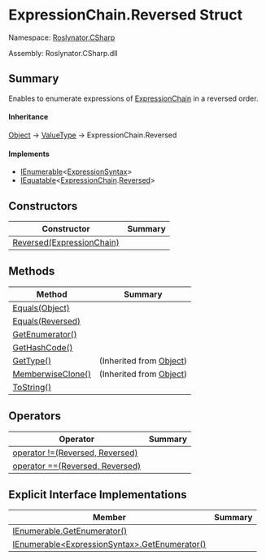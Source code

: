 # ExpressionChain\.Reversed Struct

Namespace: [Roslynator.CSharp](../../README.md)

Assembly: Roslynator\.CSharp\.dll

## Summary

Enables to enumerate expressions of [ExpressionChain](../README.md) in a reversed order\.

#### Inheritance

[Object](https://docs.microsoft.com/en-us/dotnet/api/system.object) &#x2192; [ValueType](https://docs.microsoft.com/en-us/dotnet/api/system.valuetype) &#x2192; ExpressionChain\.Reversed

#### Implements

* [IEnumerable](https://docs.microsoft.com/en-us/dotnet/api/system.collections.generic.ienumerable-1)\<[ExpressionSyntax](https://docs.microsoft.com/en-us/dotnet/api/microsoft.codeanalysis.csharp.syntax.expressionsyntax)>
* [IEquatable](https://docs.microsoft.com/en-us/dotnet/api/system.iequatable-1)\<[ExpressionChain](../README.md)\.[Reversed](./README.md)>

## Constructors

| Constructor | Summary |
| ----------- | ------- |
| [Reversed(ExpressionChain)](-ctor/README.md) | |

## Methods

| Method | Summary |
| ------ | ------- |
| [Equals(Object)](Equals/README.md) | |
| [Equals(Reversed)](Equals/README.md) | |
| [GetEnumerator()](GetEnumerator/README.md) | |
| [GetHashCode()](GetHashCode/README.md) | |
| [GetType()](https://docs.microsoft.com/en-us/dotnet/api/system.object.gettype) |  \(Inherited from [Object](https://docs.microsoft.com/en-us/dotnet/api/system.object)\) |
| [MemberwiseClone()](https://docs.microsoft.com/en-us/dotnet/api/system.object.memberwiseclone) |  \(Inherited from [Object](https://docs.microsoft.com/en-us/dotnet/api/system.object)\) |
| [ToString()](ToString/README.md) | |

## Operators

| Operator | Summary |
| -------- | ------- |
| [operator !=(Reversed, Reversed)](op_Inequality/README.md) | |
| [operator ==(Reversed, Reversed)](op_Equality/README.md) | |

## Explicit Interface Implementations

| Member | Summary |
| ------ | ------- |
| [IEnumerable.GetEnumerator()](System-Collections-IEnumerable-GetEnumerator/README.md) | |
| [IEnumerable\<ExpressionSyntax>.GetEnumerator()](System-Collections-Generic-IEnumerable-1-GetEnumerator/README.md) | |

